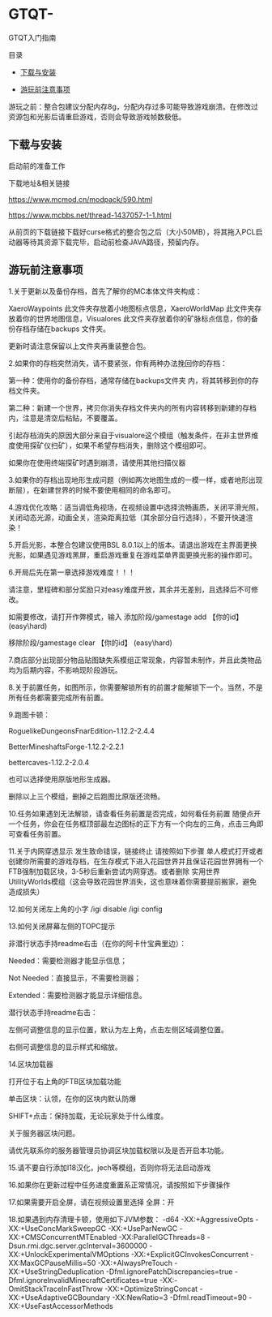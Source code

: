 # GTQT-
GTQT入门指南

目录

* [下载与安装](#下载与安装)
  
* [游玩前注意事项](#游玩前注意事项)
  
游玩之前：整合包建议分配内存8g，分配内存过多可能导致游戏崩溃。在修改过资源包和光影后请重启游戏，否则会导致游戏帧数极低。

## 下载与安装
启动前的准备工作

下载地址&相关链接

https://www.mcmod.cn/modpack/590.html

https://www.mcbbs.net/thread-1437057-1-1.html

从前页的下载链接下载好curse格式的整合包之后（大小50MB），将其拖入PCL启动器等待其资源下载完毕，启动前检查JAVA路径，预留内存。

## 游玩前注意事项

1.关于更新以及备份存档，首先了解你的MC本体文件夹构成：

XaeroWaypoints 此文件夹存放着小地图标点信息，XaeroWorldMap 此文件夹存放着你的世界地图信息，Visualores 此文件夹存放着你的矿脉标点信息，你的备份存档存储在backups 文件夹。

更新时请注意保留以上文件夹再重装整合包。

2.如果你的存档突然消失，请不要紧张，你有两种办法挽回你的存档：

第一种：使用你的备份存档，通常存储在backups文件夹 内，将其转移到你的存档文件夹。

第二种：新建一个世界，拷贝你消失存档文件夹内的所有内容转移到新建的存档内，注意是清空后粘贴，不要覆盖。

引起存档消失的原因大部分来自于visualore这个模组（触发条件，在非主世界维度使用探矿仪扫矿），如果不希望存档消失，删除这个模组即可。

如果你在使用终端探矿时遇到崩溃，请使用其他扫描仪器

3.如果你的存档出现地形生成问题（例如两次地图生成的一模一样，或者地形出现断层），在新建世界的时候不要使用相同的命名即可。

4.游戏优化攻略：适当调低角视场，在视频设置中选择流畅画质，关闭平滑光照，关闭动态光源，动画全关，渲染距离拉低（其余部分自行选择），不要开快速渲染！

5.开启光影，本整合包建议使用BSL 8.0.1以上的版本。请退出游戏在主界面更换光影，如果遇见游戏黑屏，重启游戏重复在游戏菜单界面更换光影的操作即可。

6.开局后先在第一章选择游戏难度！！！

请注意，里程碑和部分奖励只对easy难度开放，其余并无差别，且选择后不可修改。

如需要修改，请打开作弊模式，输入 添加阶段/gamestage add 【你的id】 (easy\hard)   

移除阶段/gamestage clear 【你的id】 (easy\hard)

7.商店部分出现部分物品贴图缺失系模组正常现象，内容暂未制作，并且此类物品均为后期内容，不影响现阶段游玩。

8.关于前置任务，如图所示，你需要解锁所有的前置才能解锁下一个。当然，不是所有任务都需要完成所有前置。

9.跑图卡顿：

RoguelikeDungeonsFnarEdition-1.12.2-2.4.4

BetterMineshaftsForge-1.12.2-2.2.1

bettercaves-1.12.2-2.0.4

也可以选择使用原版地形生成器。

删除以上三个模组，删掉之后跑图比原版还流畅。

10.任务如果遇到无法解锁，请查看任务前置是否完成，如何看任务前置
随便点开一个任务，你会在任务框顶部最左边图标的正下方有一个向左的三角，点击三角即可查看任务前置。

11.关于内网穿透显示 发生致命错误，链接终止
请按照如下步骤 单人模式打开或者创建你所需要的游戏存档，在生存模式下进入花园世界并且保证花园世界拥有一个FTB强制加载区块，3-5秒后重新尝试内网穿透。或者删除 实用世界 UtilityWorlds模组（这会导致花园世界消失，这也意味着你需要提前搬家，避免造成损失）

12.如何关闭左上角的小字
/igi disable
/igi config

13.如何关闭屏幕左侧的TOPC提示

非潜行状态手持readme右击（在你的阿卡什宝典里边）：

Needed：需要检测器才能显示信息；

Not Needed：直接显示，不需要检测器；

Extended：需要检测器才能显示详细信息。

潜行状态手持readme右击：

左侧可调整信息的显示位置，默认为左上角，点击左侧区域调整位置。

右侧可调整信息的显示样式和缩放。

14.区块加载器

打开位于右上角的FTB区块加载功能

单击区块：认领，在你的区块内默认防爆

SHIFT+点击：保持加载，无论玩家处于什么维度。

关于服务器区块问题。

请优先联系你的服务器管理员协调区块加载权限以及是否开启本功能。

15.请不要自行添加I18汉化，jech等模组，否则你将无法启动游戏

16.如果你在更新过程中任务进度重置系正常情况，请按照如下步骤操作

17.如果需要开启全屏，请在视频设置里选择 全屏：开

18.如果遇到内存清理卡顿，使用如下JVM参数：
-d64 -XX:+AggressiveOpts -XX:+UseConcMarkSweepGC -XX:+UseParNewGC -XX:+CMSConcurrentMTEnabled -XX:ParallelGCThreads=8 -Dsun.rmi.dgc.server.gcInterval=3600000 -XX:+UnlockExperimentalVMOptions -XX:+ExplicitGCInvokesConcurrent -XX:MaxGCPauseMillis=50 -XX:+AlwaysPreTouch -XX:+UseStringDeduplication -Dfml.ignorePatchDiscrepancies=true -Dfml.ignoreInvalidMinecraftCertificates=true -XX:-OmitStackTraceInFastThrow -XX:+OptimizeStringConcat -XX:+UseAdaptiveGCBoundary -XX:NewRatio=3 -Dfml.readTimeout=90 -XX:+UseFastAccessorMethods
